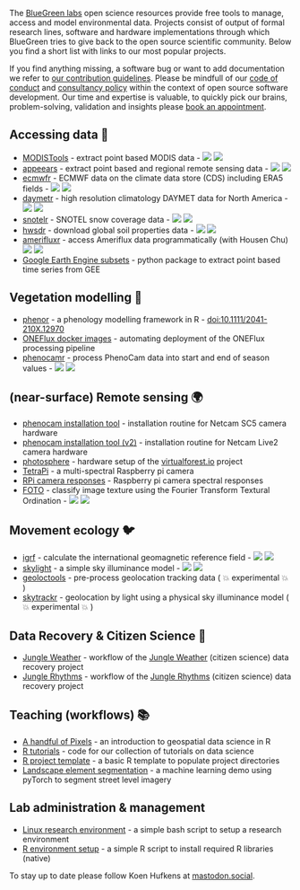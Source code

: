The [BlueGreen labs](https://bluegreenlabs.org) open science resources provide free tools to manage, access and model environmental data. Projects consist of output of formal research lines, software and hardware implementations through which BlueGreen tries to give back to the open source scientific community. Below you find a short list with links to our most popular projects.

If you find anything missing, a software bug or want to add documentation we refer to [our contribution guidelines](https://github.com/bluegreen-labs/policies/blob/main/CONTRIBUTING.md). Please be mindfull of our [code of conduct](https://github.com/bluegreen-labs/policies/blob/main/CONDUCT.md) and [consultancy policy](https://github.com/bluegreen-labs/policies/blob/main/CONSULTANCY.md) within the context of open source software development. Our time and expertise is valuable, to quickly pick our brains, problem-solving, validation and insights please [book an appointment](https://calendly.com/info-clo2/bluegreen-labs-office-hours).

## Accessing data :open_file_folder:

- [MODISTools](https://github.com/bluegreen-labs/MODISTools) - extract point based MODIS data - ![](https://cranlogs.r-pkg.org/badges/grand-total/MODISTools) ![](https://www.r-pkg.org/badges/version/MODISTools)
- [appeears](https://github.com/bluegreen-labs/appeears) - extract point based and regional remote sensing data - ![](https://cranlogs.r-pkg.org/badges/grand-total/appeears) ![](https://www.r-pkg.org/badges/version/appeears)
- [ecmwfr](https://github.com/bluegreen-labs/ecmwfr) - ECMWF data on the climate data store (CDS) including ERA5 fields - ![](https://cranlogs.r-pkg.org/badges/grand-total/ecmwfr) ![](https://www.r-pkg.org/badges/version/ecmwfr)
- [daymetr](https://github.com/bluegreen-labs/daymetr) - high resolution climatology DAYMET data for North America - ![](https://cranlogs.r-pkg.org/badges/grand-total/daymetr) ![](https://www.r-pkg.org/badges/version/daymetr)
- [snotelr](https://github.com/bluegreen-labs/snotelr) - SNOTEL snow coverage data - ![](https://cranlogs.r-pkg.org/badges/grand-total/snotelr) ![](https://www.r-pkg.org/badges/version/snotelr)
- [hwsdr](https://github.com/bluegreen-labs/hwsdr) - download global soil properties data - ![](https://cranlogs.r-pkg.org/badges/grand-total/hwsdr) ![](https://www.r-pkg.org/badges/version/hwsdr)
- [amerifluxr](https://github.com/chuhousen/amerifluxr) - access Ameriflux data programmatically (with Housen Chu) ![](https://cranlogs.r-pkg.org/badges/grand-total/amerifluxr) ![](https://www.r-pkg.org/badges/version/amerifluxr)
- [Google Earth Engine subsets](https://github.com/bluegreen-labs/gee_subset) - python package to extract point based time series from GEE

## Vegetation modelling :deciduous_tree:

- [phenor](https://github.com/bluegreen-labs/phenor) - a phenology modelling framework in R - [doi:10.1111/2041-210X.12970](https://doi.org/10.1111/2041-210X.12970)
- [ONEFlux docker images](https://github.com/bluegreen-labs/ONEFlux_containers) - automating deployment of the ONEFlux processing pipeline
- [phenocamr](https://github.com/bluegreen-labs/phenocamr) - process PhenoCam data into start and end of season values - ![](https://cranlogs.r-pkg.org/badges/grand-total/phenocamr) ![](https://www.r-pkg.org/badges/version/phenocamr)

## (near-surface) Remote sensing :earth_africa:

- [phenocam installation tool](https://github.com/bluegreen-labs/phenocam_installation_tool) - installation routine for Netcam SC5 camera hardware
- [phenocam installation tool (v2)](https://github.com/bluegreen-labs/phenocam_installation_tool_v2) - installation routine for Netcam Live2 camera hardware
- [photosphere](https://github.com/bluegreen-labs/photosphere) - hardware setup of the [virtualforest.io](https://virtualforest.io) project
- [TetraPi](https://github.com/bluegreen-labs/TetraPi) - a multi-spectral Raspberry pi camera
- [RPi camera responses](https://github.com/bluegreen-labs/raspberry_pi_camera_responses) - Raspberry pi camera spectral responses
- [FOTO](https://github.com/bluegreen-labs/foto) - classify image texture using the Fourier Transform Textural Ordination - ![](https://cranlogs.r-pkg.org/badges/grand-total/foto) ![](https://www.r-pkg.org/badges/version/foto)

## Movement ecology :bird:

- [igrf](https://github.com/bluegreen-labs/igrf) - calculate the international geomagnetic reference field - ![](https://cranlogs.r-pkg.org/badges/grand-total/igrf) ![](https://www.r-pkg.org/badges/version/igrf)
- [skylight](https://github.com/bluegreen-labs/skylight) - a simple sky illuminance model - ![](https://cranlogs.r-pkg.org/badges/grand-total/skylight) ![](https://www.r-pkg.org/badges/version/skylight)
- [geoloctools](https://github.com/bluegreen-labs/geoloctools) - pre-process geolocation tracking data ( :boom: experimental :boom: )
- [skytrackr](https://github.com/bluegreen-labs/skytrackr) - geolocation by light using a physical sky illuminance model ( :boom: experimental :boom: )

## Data Recovery & Citizen Science :couple:

- [Jungle Weather](https://github.com/bluegreen-labs/jungleweather) - workflow of the [Jungle Weather](https://cobecore.org/) (citizen science) data recovery project
- [Jungle Rhythms](https://github.com/bluegreen-labs/junglerhythms) - workflow of the [Jungle Rhythms](https://cobecore.org/jungleweather/) (citizen science) data recovery project

## Teaching (workflows) :books:

- [A handful of Pixels](https://bluegreen-labs.github.io/handful_of_pixels/) - an introduction to geospatial data science in R
- [R tutorials](https://github.com/bluegreen-labs/R_tutorials) - code for our collection of tutorials on data science
- [R project template](https://github.com/bluegreen-labs/R_project_template) - a basic R template to populate project directories
- [Landscape element segmentation](https://github.com/bluegreen-labs/LUCAS_landscape_elements) - a machine learning demo using pyTorch to segment street level imagery

## Lab administration & management

- [Linux research environment](https://github.com/bluegreen-labs/BGLabs_research_environment) - a simple bash script to setup a research environment
- [R environment setup](https://github.com/bluegreen-labs/BGLabs_R_environment) - a simple R script to install required R libraries (native)

To stay up to date please follow Koen Hufkens at <a rel="me" href="https://mastodon.social/@koen_hufkens">mastodon.social</a>.
